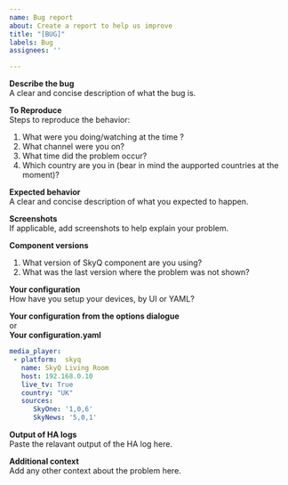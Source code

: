 ```yaml
---
name: Bug report
about: Create a report to help us improve
title: "[BUG]"
labels: Bug
assignees: ''

---
```


**Describe the bug**  
A clear and concise description of what the bug is.

**To Reproduce**  
Steps to reproduce the behavior:
1. What were you doing/watching at the time ?
2. What channel were you on?
3. What time did the problem occur?
4. Which country are you in (bear in mind the aupported countries at the moment)?

**Expected behavior**  
A clear and concise description of what you expected to happen.

**Screenshots**  
If applicable, add screenshots to help explain your problem.

**Component versions**  
1. What version of SkyQ component are you using?
2. What was the last version where the problem was not shown?

**Your configuration**  
How have you setup your devices, by UI or YAML?

**Your configuration from the options dialogue**  
or  
**Your configuration.yaml**  
```yaml
media_player:
 - platform:  skyq
   name: SkyQ Living Room
   host: 192.168.0.10
   live_tv: True
   country: "UK"
   sources:
      SkyOne: '1,0,6'
      SkyNews: '5,0,1'
````
**Output of HA logs**  
Paste the relavant output of the HA log here.

**Additional context**  
Add any other context about the problem here.
